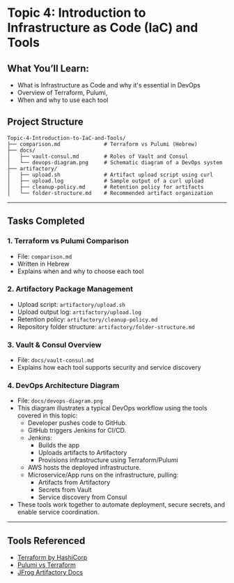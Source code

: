 # Topic 4: Introduction to Infrastructure as Code (IaC) and Tools

## What You’ll Learn:
- What is Infrastructure as Code and why it's essential in DevOps
- Overview of Terraform, Pulumi, 
- When and why to use each tool

## Project Structure

```
Topic-4-Introduction-to-IaC-and-Tools/
├── comparison.md              # Terraform vs Pulumi (Hebrew)
├── docs/
│   ├── vault-consul.md        # Roles of Vault and Consul
│   └── devops-diagram.png     # Schematic diagram of a DevOps system
├── artifactory/
│   ├── upload.sh              # Artifact upload script using curl
│   ├── upload.log             # Sample output of a curl upload
│   ├── cleanup-policy.md      # Retention policy for artifacts
│   └── folder-structure.md    # Recommended artifact organization
```

---

## Tasks Completed

### 1. Terraform vs Pulumi Comparison
- File: `comparison.md`
- Written in Hebrew
- Explains when and why to choose each tool

### 2. Artifactory Package Management
- Upload script: `artifactory/upload.sh`
- Upload output log: `artifactory/upload.log`
- Retention policy: `artifactory/cleanup-policy.md`
- Repository folder structure: `artifactory/folder-structure.md`

### 3. Vault & Consul Overview
- File: `docs/vault-consul.md`
- Explains how each tool supports security and service discovery

### 4. DevOps Architecture Diagram
- File: `docs/devops-diagram.png`
- This diagram illustrates a typical DevOps workflow using the tools covered in this topic:
    - Developer pushes code to GitHub.
    - GitHub triggers Jenkins for CI/CD. 
    - Jenkins:
      - Builds the app 
      - Uploads artifacts to Artifactory 
      - Provisions infrastructure using Terraform/Pulumi
    - AWS hosts the deployed infrastructure.
    - Microservice/App runs on the infrastructure, pulling:
      - Artifacts from Artifactory
      - Secrets from Vault 
      - Service discovery from Consul
- These tools work together to automate deployment, secure secrets, and enable service coordination.

---

## Tools Referenced
- [Terraform by HashiCorp](https://developer.hashicorp.com/terraform/tutorials)
- [Pulumi vs Terraform](https://www.pulumi.com/docs/iac/concepts/vs/terraform/)
- [JFrog Artifactory Docs](https://jfrog.com/help/r/jfrog-artifactory-documentation)